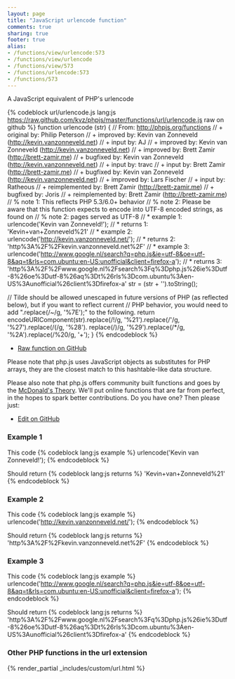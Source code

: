 ```yaml
---
layout: page
title: "JavaScript urlencode function"
comments: true
sharing: true
footer: true
alias:
- /functions/view/urlencode:573
- /functions/view/urlencode
- /functions/view/573
- /functions/urlencode:573
- /functions/573
---
```

<!-- Generated by Rakefile:build -->
A JavaScript equivalent of PHP's urlencode

{% codeblock url/urlencode.js lang:js https://raw.github.com/kvz/phpjs/master/functions/url/urlencode.js raw on github %}
function urlencode (str) {
  // From: http://phpjs.org/functions
  // +   original by: Philip Peterson
  // +   improved by: Kevin van Zonneveld (http://kevin.vanzonneveld.net)
  // +      input by: AJ
  // +   improved by: Kevin van Zonneveld (http://kevin.vanzonneveld.net)
  // +   improved by: Brett Zamir (http://brett-zamir.me)
  // +   bugfixed by: Kevin van Zonneveld (http://kevin.vanzonneveld.net)
  // +      input by: travc
  // +      input by: Brett Zamir (http://brett-zamir.me)
  // +   bugfixed by: Kevin van Zonneveld (http://kevin.vanzonneveld.net)
  // +   improved by: Lars Fischer
  // +      input by: Ratheous
  // +      reimplemented by: Brett Zamir (http://brett-zamir.me)
  // +   bugfixed by: Joris
  // +      reimplemented by: Brett Zamir (http://brett-zamir.me)
  // %          note 1: This reflects PHP 5.3/6.0+ behavior
  // %        note 2: Please be aware that this function expects to encode into UTF-8 encoded strings, as found on
  // %        note 2: pages served as UTF-8
  // *     example 1: urlencode('Kevin van Zonneveld!');
  // *     returns 1: 'Kevin+van+Zonneveld%21'
  // *     example 2: urlencode('http://kevin.vanzonneveld.net/');
  // *     returns 2: 'http%3A%2F%2Fkevin.vanzonneveld.net%2F'
  // *     example 3: urlencode('http://www.google.nl/search?q=php.js&ie=utf-8&oe=utf-8&aq=t&rls=com.ubuntu:en-US:unofficial&client=firefox-a');
  // *     returns 3: 'http%3A%2F%2Fwww.google.nl%2Fsearch%3Fq%3Dphp.js%26ie%3Dutf-8%26oe%3Dutf-8%26aq%3Dt%26rls%3Dcom.ubuntu%3Aen-US%3Aunofficial%26client%3Dfirefox-a'
  str = (str + '').toString();

  // Tilde should be allowed unescaped in future versions of PHP (as reflected below), but if you want to reflect current
  // PHP behavior, you would need to add ".replace(/~/g, '%7E');" to the following.
  return encodeURIComponent(str).replace(/!/g, '%21').replace(/'/g, '%27').replace(/\(/g, '%28').
  replace(/\)/g, '%29').replace(/\*/g, '%2A').replace(/%20/g, '+');
}
{% endcodeblock %}

 - [Raw function on GitHub](https://github.com/kvz/phpjs/blob/master/functions/url/urlencode.js)

Please note that php.js uses JavaScript objects as substitutes for PHP arrays, they are 
the closest match to this hashtable-like data structure. 

Please also note that php.js offers community built functions and goes by the 
[McDonald's Theory](https://medium.com/what-i-learned-building/9216e1c9da7d). We'll put online 
functions that are far from perfect, in the hopes to spark better contributions. 
Do you have one? Then please just: 

 - [Edit on GitHub](https://github.com/kvz/phpjs/edit/master/functions/url/urlencode.js)

### Example 1
This code
{% codeblock lang:js example %}
urlencode('Kevin van Zonneveld!');
{% endcodeblock %}

Should return
{% codeblock lang:js returns %}
'Kevin+van+Zonneveld%21'
{% endcodeblock %}

### Example 2
This code
{% codeblock lang:js example %}
urlencode('http://kevin.vanzonneveld.net/');
{% endcodeblock %}

Should return
{% codeblock lang:js returns %}
'http%3A%2F%2Fkevin.vanzonneveld.net%2F'
{% endcodeblock %}

### Example 3
This code
{% codeblock lang:js example %}
urlencode('http://www.google.nl/search?q=php.js&ie=utf-8&oe=utf-8&aq=t&rls=com.ubuntu:en-US:unofficial&client=firefox-a');
{% endcodeblock %}

Should return
{% codeblock lang:js returns %}
'http%3A%2F%2Fwww.google.nl%2Fsearch%3Fq%3Dphp.js%26ie%3Dutf-8%26oe%3Dutf-8%26aq%3Dt%26rls%3Dcom.ubuntu%3Aen-US%3Aunofficial%26client%3Dfirefox-a'
{% endcodeblock %}


### Other PHP functions in the url extension
{% render_partial _includes/custom/url.html %}
